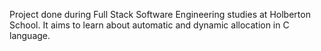 Project done during Full Stack Software Engineering studies at Holberton School. It aims to learn about automatic and dynamic allocation in C language.
